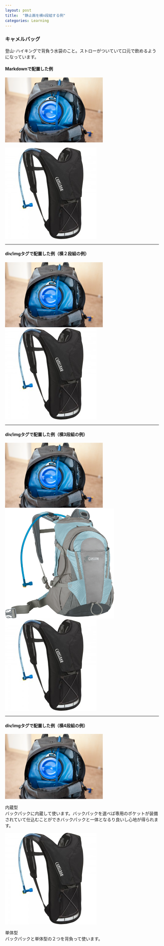 ```yaml
---
layout: post
title:  "静止画を横n段組する例"
categories: Learning
---
```


### キャメルバッグ

登山･ハイキングで背負う水袋のこと。ストローがついていて口元で飲めるようになっています。

#### Markdownで配置した例

![備え付けた様子](/images/IMG_15062014_224847-40percent.png "備え付けた様子")

![単体品](/images/IMG_15062014_225103.png "単体品")

----

#### div/imgタグで配置した例（横２段組の例）

<div class="post-col-split2">
<img src="/images/IMG_15062014_224847-40percent.png" title="内蔵型" />
</div>
<div class="post-col-split2">
<img src="/images/IMG_15062014_225103.png" title="単体品" />
</div>
<div style="clear:both;"></div>

----

#### div/imgタグで配置した例（横3段組の例）

<div class="post-col-split3">
<img src="/images/IMG_15062014_224847-40percent.png" title="内蔵型" />
</div>
<div class="post-col-split3">
<img src="/images/IMG_15062014_225132-30percent.png" title="内蔵型を備えたバックパック" />
</div>
<div class="post-col-split3">
<img src="/images/IMG_15062014_225103.png" title="単体品" />
</div>
<div style="clear:both;"></div>

----

#### div/imgタグで配置した例（横4段組の例）

<div class="post-col-split4">
<img src="/images/IMG_15062014_224847-40percent.png" title="内蔵型" />
</div>
<div class="post-col-split4">
<p class="text">内蔵型<br>
バックパックに内蔵して使います。バックパックを選べば専用のポケットが装備されていて仕込むことができバックパックと一体となるり良いし心地が得られます。</p>
</div>
<div class="post-col-split4">
<img src="/images/IMG_15062014_225103.png" title="単体品" />
</div>
<div class="post-col-split4">
<p class="text">単体型<br>
バックパックと単体型の２つを背負って使います。</p>
</div>
<div style="clear:both;"></div>

[jekyll]:      http://jekyllrb.com
[jekyll-gh]:   https://github.com/jekyll/jekyll
[jekyll-help]: https://github.com/jekyll/jekyll-help
